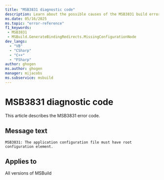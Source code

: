 ```yaml
---
title: "MSB3831 diagnostic code"
description: Learn about the possible causes of the MSB3831 build error, and get troubleshooting tips.
ms.date: 05/16/2025
ms.topic: "error-reference"
f1_keywords:
 - MSB3831
 - MSBuild.GenerateBindingRedirects.MissingConfigurationNode
dev_langs:
  - "VB"
  - "CSharp"
  - "C++"
  - "FSharp"
author: ghogen
ms.author: ghogen
manager: mijacobs
ms.subservice: msbuild
---
```


# MSB3831 diagnostic code

<!-- :::ErrorDefinitionDescription::: -->
<!-- :::editable-content name="introDescription"::: -->
This article describes the MSB3831 error code.
<!-- :::editable-content-end::: -->

## Message text

<!-- :::editable-content name="messageText"::: -->
`MSB3831: The application configuration file must have root configuration element.`
<!-- :::editable-content-end::: -->
<!-- MSB3831: The application configuration file must have root configuration element. -->

<!-- :::editable-content name="postOutputDescription"::: -->
<!--
{StrBegin="MSB3831: "}
-->
<!-- :::editable-content-end::: -->
<!-- :::ErrorDefinitionDescription-end::: -->

## Applies to

All versions of MSBuild
